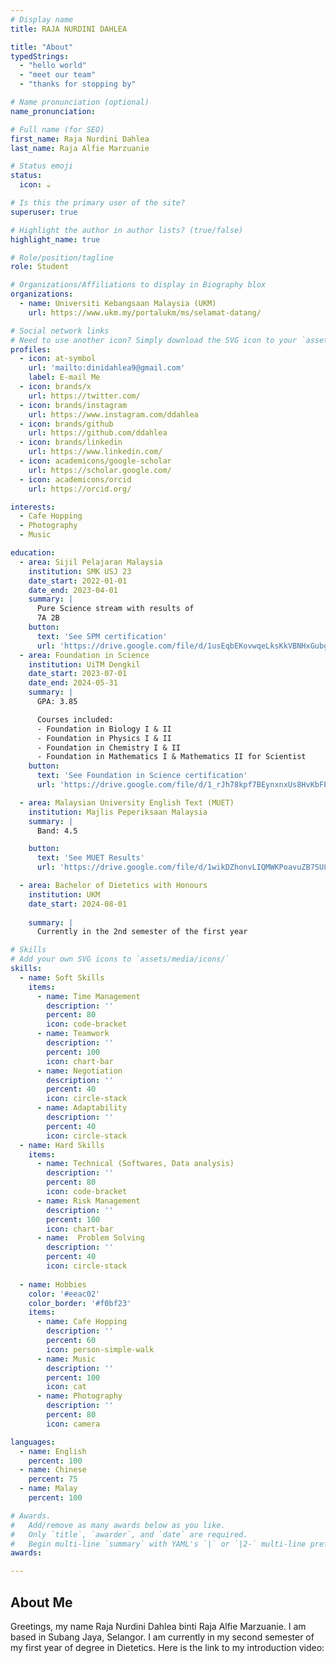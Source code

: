 ```yaml
---
# Display name
title: RAJA NURDINI DAHLEA

title: "About"
typedStrings:
  - "hello world"
  - "meet our team"
  - "thanks for stopping by"

# Name pronunciation (optional)
name_pronunciation: 

# Full name (for SEO)
first_name: Raja Nurdini Dahlea
last_name: Raja Alfie Marzuanie

# Status emoji
status:
  icon: ☕️

# Is this the primary user of the site?
superuser: true

# Highlight the author in author lists? (true/false)
highlight_name: true

# Role/position/tagline
role: Student

# Organizations/Affiliations to display in Biography blox
organizations:
  - name: Universiti Kebangsaan Malaysia (UKM)
    url: https://www.ukm.my/portalukm/ms/selamat-datang/

# Social network links
# Need to use another icon? Simply download the SVG icon to your `assets/media/icons/` folder.
profiles:
  - icon: at-symbol
    url: 'mailto:dinidahlea9@gmail.com'
    label: E-mail Me
  - icon: brands/x
    url: https://twitter.com/
  - icon: brands/instagram
    url: https://www.instagram.com/ddahlea
  - icon: brands/github
    url: https://github.com/ddahlea
  - icon: brands/linkedin
    url: https://www.linkedin.com/
  - icon: academicons/google-scholar
    url: https://scholar.google.com/
  - icon: academicons/orcid
    url: https://orcid.org/

interests:
  - Cafe Hopping
  - Photography
  - Music

education:
  - area: Sijil Pelajaran Malaysia
    institution: SMK USJ 23
    date_start: 2022-01-01
    date_end: 2023-04-01
    summary: |
      Pure Science stream with results of 
      7A 2B
    button:
      text: 'See SPM certification'
      url: 'https://drive.google.com/file/d/1usEqbEKovwqeLksKkVBNHxGubgww8mEa/view?usp=drive_link'
  - area: Foundation in Science
    institution: UiTM Dengkil
    date_start: 2023-07-01
    date_end: 2024-05-31
    summary: |
      GPA: 3.85

      Courses included:
      - Foundation in Biology I & II
      - Foundation in Physics I & II
      - Foundation in Chemistry I & II
      - Foundation in Mathematics I & Mathematics II for Scientist
    button:
      text: 'See Foundation in Science certification'
      url: 'https://drive.google.com/file/d/1_rJh78kpf7BEynxnxUs8HvKbFPtsAv81/view?usp=sharing'

  - area: Malaysian University English Text (MUET)
    institution: Majlis Peperiksaan Malaysia
    summary: |
      Band: 4.5

    button:
      text: 'See MUET Results'
      url: 'https://drive.google.com/file/d/1wikDZhonvLIQMWKPoavuZB7SU8saKfvW/view?usp=sharing'

  - area: Bachelor of Dietetics with Honours
    institution: UKM
    date_start: 2024-08-01
    
    summary: |
      Currently in the 2nd semester of the first year

# Skills
# Add your own SVG icons to `assets/media/icons/`
skills:
  - name: Soft Skills
    items:
      - name: Time Management
        description: ''
        percent: 80
        icon: code-bracket
      - name: Teamwork
        description: ''
        percent: 100
        icon: chart-bar
      - name: Negotiation
        description: ''
        percent: 40
        icon: circle-stack
      - name: Adaptability
        description: ''
        percent: 40
        icon: circle-stack
  - name: Hard Skills
    items:
      - name: Technical (Softwares, Data analysis)
        description: ''
        percent: 80
        icon: code-bracket
      - name: Risk Management
        description: ''
        percent: 100
        icon: chart-bar
      - name:  Problem Solving
        description: ''
        percent: 40
        icon: circle-stack
      
  - name: Hobbies
    color: '#eeac02'
    color_border: '#f0bf23'
    items:
      - name: Cafe Hopping
        description: ''
        percent: 60
        icon: person-simple-walk
      - name: Music
        description: ''
        percent: 100
        icon: cat
      - name: Photography
        description: ''
        percent: 80
        icon: camera

languages:
  - name: English
    percent: 100
  - name: Chinese
    percent: 75
  - name: Malay
    percent: 100

# Awards.
#   Add/remove as many awards below as you like.
#   Only `title`, `awarder`, and `date` are required.
#   Begin multi-line `summary` with YAML's `|` or `|2-` multi-line prefix and indent 2 spaces below.
awards:

---
```

## About Me
Greetings, my name Raja Nurdini Dahlea binti Raja Alfie Marzuanie.
I am based in Subang Jaya, Selangor. I am currently in my second semester of my first year of degree in Dietetics. Here is the link to my introduction video:

